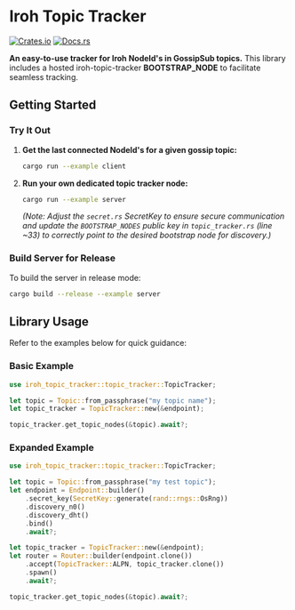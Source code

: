 # Iroh Topic Tracker

[![Crates.io](https://img.shields.io/crates/v/iroh-topic-tracker.svg)](https://crates.io/crates/iroh-topic-tracker)
[![Docs.rs](https://docs.rs/iroh-topic-tracker/badge.svg)](https://docs.rs/iroh-topic-tracker)

**An easy-to-use tracker for Iroh NodeId's in GossipSub topics.** This library includes a hosted iroh-topic-tracker **BOOTSTRAP_NODE** to facilitate seamless tracking.

## Getting Started

### Try It Out

1. **Get the last connected NodeId's for a given gossip topic:**
    ```bash
    cargo run --example client
    ```

2. **Run your own dedicated topic tracker node:**
    ```bash
    cargo run --example server
    ```
   *(Note: Adjust the `secret.rs` SecretKey to ensure secure communication and update the `BOOTSTRAP_NODES` public key in `topic_tracker.rs` (line ~33) to correctly point to the desired bootstrap node for discovery.)*

### Build Server for Release

To build the server in release mode:
```bash
cargo build --release --example server
```

## Library Usage

Refer to the examples below for quick guidance:

### Basic Example
```rust
use iroh_topic_tracker::topic_tracker::TopicTracker;

let topic = Topic::from_passphrase("my topic name");
let topic_tracker = TopicTracker::new(&endpoint);

topic_tracker.get_topic_nodes(&topic).await?;
```

### Expanded Example
```rust
use iroh_topic_tracker::topic_tracker::TopicTracker;

let topic = Topic::from_passphrase("my test topic");
let endpoint = Endpoint::builder()
    .secret_key(SecretKey::generate(rand::rngs::OsRng))
    .discovery_n0()
    .discovery_dht()
    .bind()
    .await?;

let topic_tracker = TopicTracker::new(&endpoint);
let router = Router::builder(endpoint.clone())
    .accept(TopicTracker::ALPN, topic_tracker.clone())
    .spawn()
    .await?;

topic_tracker.get_topic_nodes(&topic).await?;
```

